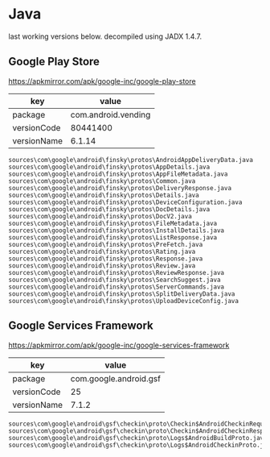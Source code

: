 # Java

last working versions below. decompiled using JADX 1.4.7.

## Google Play Store

https://apkmirror.com/apk/google-inc/google-play-store

key             | value
----------------|--------------------
package         | com.android.vending
versionCode     | 80441400
versionName     | 6.1.14

~~~
sources\com\google\android\finsky\protos\AndroidAppDeliveryData.java
sources\com\google\android\finsky\protos\AppDetails.java
sources\com\google\android\finsky\protos\AppFileMetadata.java
sources\com\google\android\finsky\protos\Common.java
sources\com\google\android\finsky\protos\DeliveryResponse.java
sources\com\google\android\finsky\protos\Details.java
sources\com\google\android\finsky\protos\DeviceConfiguration.java
sources\com\google\android\finsky\protos\DocDetails.java
sources\com\google\android\finsky\protos\DocV2.java
sources\com\google\android\finsky\protos\FileMetadata.java
sources\com\google\android\finsky\protos\InstallDetails.java
sources\com\google\android\finsky\protos\ListResponse.java
sources\com\google\android\finsky\protos\PreFetch.java
sources\com\google\android\finsky\protos\Rating.java
sources\com\google\android\finsky\protos\Response.java
sources\com\google\android\finsky\protos\Review.java
sources\com\google\android\finsky\protos\ReviewResponse.java
sources\com\google\android\finsky\protos\SearchSuggest.java
sources\com\google\android\finsky\protos\ServerCommands.java
sources\com\google\android\finsky\protos\SplitDeliveryData.java
sources\com\google\android\finsky\protos\UploadDeviceConfig.java
~~~

## Google Services Framework

https://apkmirror.com/apk/google-inc/google-services-framework

key         | value
------------|-----------------------
package     | com.google.android.gsf
versionCode | 25
versionName | 7.1.2

~~~
sources\com\google\android\gsf\checkin\proto\Checkin$AndroidCheckinRequest.java
sources\com\google\android\gsf\checkin\proto\Checkin$AndroidCheckinResponse.java
sources\com\google\android\gsf\checkin\proto\Logs$AndroidBuildProto.java
sources\com\google\android\gsf\checkin\proto\Logs$AndroidCheckinProto.java
~~~
